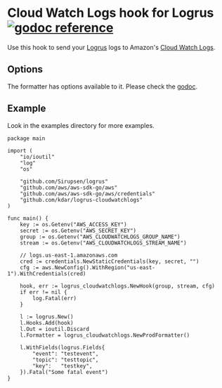 # Cloud Watch Logs hook for Logrus [![godoc reference](https://godoc.org/github.com/kdar/logrus-cloudwatchlogs?status.png)](https://godoc.org/github.com/kdar/logrus-cloudwatchlogs)


Use this hook to send your [Logrus](https://github.com/Sirupsen/logrus) logs to Amazon's [Cloud Watch Logs](https://aws.amazon.com/cloudwatch/details/#log-monitoring).

## Options

The formatter has options available to it. Please check the [godoc](https://godoc.org/github.com/kdar/logrus-cloudwatchlogs).

## Example

Look in the examples directory for more examples.

```
package main

import (
	"io/ioutil"
	"log"
	"os"

	"github.com/Sirupsen/logrus"
	"github.com/aws/aws-sdk-go/aws"
	"github.com/aws/aws-sdk-go/aws/credentials"
	"github.com/kdar/logrus-cloudwatchlogs"
)

func main() {
	key := os.Getenv("AWS_ACCESS_KEY")
	secret := os.Getenv("AWS_SECRET_KEY")
	group := os.Getenv("AWS_CLOUDWATCHLOGS_GROUP_NAME")
	stream := os.Getenv("AWS_CLOUDWATCHLOGS_STREAM_NAME")

	// logs.us-east-1.amazonaws.com
	cred := credentials.NewStaticCredentials(key, secret, "")
	cfg := aws.NewConfig().WithRegion("us-east-1").WithCredentials(cred)

	hook, err := logrus_cloudwatchlogs.NewHook(group, stream, cfg)
	if err != nil {
		log.Fatal(err)
	}

	l := logrus.New()
	l.Hooks.Add(hook)
	l.Out = ioutil.Discard
	l.Formatter = logrus_cloudwatchlogs.NewProdFormatter()

	l.WithFields(logrus.Fields{
		"event": "testevent",
		"topic": "testtopic",
		"key":   "testkey",
	}).Fatal("Some fatal event")
}

```
